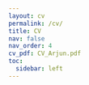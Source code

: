```yaml
---
layout: cv
permalink: /cv/
title: CV
nav: false
nav_order: 4
cv_pdf: CV_Arjun.pdf
toc:
  sidebar: left
---
```

